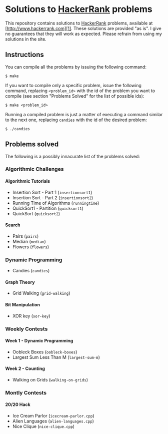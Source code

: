 # Solutions to [HackerRank][1] problems

This repository contains solutions to [HackerRank][1] problems, available at
[http://www.hackerrank.com][1]. These solutions are provided "as is". I give no
guarantees that they will work as expected. Please refrain from using my
solutions in the site.

## Instructions

You can compile all the problems by issuing the following command:

    $ make

If you want to compile only a specific problem, issue the following command,
replacing `<problem_id>` with the id of the problem you want to compile (see
section "Problems Solved" for the list of possible ids):

    $ make <problem_id>

Running a compiled problem is just a matter of executing a command similar to
the next one, replacing `candies` with the id of the desired problem:

    $ ./candies

## Problems solved

The following is a possibly innacurate list of the problems solved:

### Algorithmic Challenges

#### Algorithmic Tutorials

* Insertion Sort - Part 1 (`insertionsort1`)
* Insertion Sort - Part 2 (`insertionsort2`)
* Running Time of Algorithms (`runningtime`)
* QuickSort1 - Partition (`quicksort1`)
* QuickSort (`quicksort2`)

#### Search

* Pairs (`pairs`)
* Median (`median`)
* Flowers (`flowers`)

### Dynamic Programming

* Candies (`candies`)

#### Graph Theory

* Grid Walking (`grid-walking`)

#### Bit Manipulation

* XOR key (`xor-key`)

### Weekly Contests

#### Week 1 - Dynamic Programming

* Oobleck Boxes (`oobleck-boxes`)
* Largest Sum Less Than M (`largest-sum-m`)

#### Week 2 - Counting

* Walking on Grids (`walking-on-grids`)

### Montly Contests

#### 20/20 Hack

* Ice Cream Parlor (`icecream-parlor.cpp`)
* Alien Languages (`alien-languages.cpp`)
* Nice Clique (`nice-clique.cpp`)

[1]: http://www.hackerrank.com
